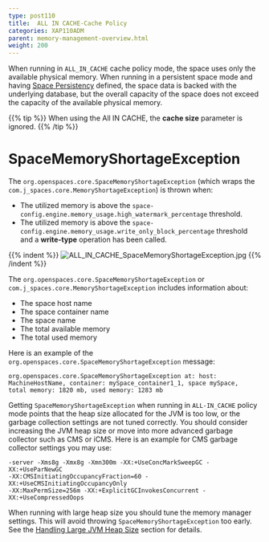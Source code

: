 ```yaml
---
type: post110
title:  ALL IN CACHE-Cache Policy
categories: XAP110ADM
parent: memory-management-overview.html
weight: 200
---
```




When running in `ALL_IN_CACHE` cache policy mode, the space uses only the available physical memory. When running in a persistent space mode and having [Space Persistency]({{%currentjavaurl%}}/space-persistency.html) defined, the space data is backed with the underlying database, but the overall capacity of the space does not exceed the capacity of the available physical memory.

{{% tip %}}
When using the All IN CACHE, the **cache size** parameter is ignored.
{{% /tip %}}

# SpaceMemoryShortageException

The `org.openspaces.core.SpaceMemoryShortageException` (which wraps the `com.j_spaces.core.MemoryShortageException`) is thrown when:

- The utilized memory is above the `space-config.engine.memory_usage.high_watermark_percentage` threshold.
- The utilized memory is above the `space-config.engine.memory_usage.write_only_block_percentage` threshold and a **write-type** operation has been called.

{{% indent %}}
![ALL_IN_CACHE_SpaceMemoryShortageException.jpg](/attachment_files/ALL_IN_CACHE_SpaceMemoryShortageException.jpg)
{{% /indent %}}

The `org.openspaces.core.SpaceMemoryShortageException` or `com.j_spaces.core.MemoryShortageException` includes information about:

- The space host name
- The space container name
- The space name
- The total available memory
- The total used memory

Here is an example of the `org.openspaces.core.SpaceMemoryShortageException` message:


```console
org.openspaces.core.SpaceMemoryShortageException at: host: MachineHostName, container: mySpace_container1_1, space mySpace,
total memory: 1820 mb, used memory: 1283 mb
```

Getting `SpaceMemoryShortageException` when running in `ALL-IN_CACHE` policy mode points that the heap size allocated for the JVM is too low, or the garbage collection settings are not tuned correctly. You should consider increasing the JVM heap size or move into more advanced garbage collector such as CMS or iCMS. Here is an example for CMS garbage collector settings you may use:


```console
-server -Xms8g -Xmx8g -Xmn300m -XX:+UseConcMarkSweepGC -XX:+UseParNewGC
-XX:CMSInitiatingOccupancyFraction=60 -XX:+UseCMSInitiatingOccupancyOnly
-XX:MaxPermSize=256m -XX:+ExplicitGCInvokesConcurrent -XX:+UseCompressedOops
```

When running with large heap size you should tune the memory manager settings. This will avoid throwing `SpaceMemoryShortageException` too early. See the [Handling Large JVM Heap Size](./memory-management-facilities.html#HandlingLargeJVMHeapSize) section for details.
